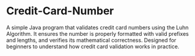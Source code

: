 # Credit-Card-Number
A simple Java program that validates credit card numbers using the Luhn Algorithm. It ensures the number is properly formatted with valid prefixes and lengths, and verifies its mathematical correctness. Designed for beginners to understand how credit card validation works in practice.
